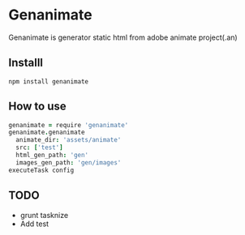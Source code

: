 # Genanimate

Genanimate is generator static html from adobe animate project(.an)

## Installl

```
npm install genanimate
```

## How to use

```coffeescript
genanimate = require 'genanimate'
genanimate.genanimate
  animate_dir: 'assets/animate'
  src: ['test']
  html_gen_path: 'gen'
  images_gen_path: 'gen/images'
executeTask config
```

## TODO
- grunt tasknize
- Add test
